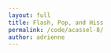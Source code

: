 ```yaml
---
layout: full
title: Flash, Pop, and Hiss
permalink: /code/acassel-8/
author: adrienne
---
```



<script deferred type="module">

///
/// 2017-10-25 make your own nightmare day
///
/// Copy this file to your own folder to get started,
/// but this time, leave the import statements alone.
///
import { default as ModelLoader } from '../acassel/ModelLoader.js'
import * as T from '../evan-erdos/module.js'
import * as Effects from '../evan-erdos/effects/module.js'
import * as Shaders from '../evan-erdos/shaders/module.js'


///
/// The Factory Pattern + more destructruing fun
///
/// A Factory allows for the precise creation of many objects,
/// to whatever similar specifications they all have.
/// In this case, we're just sending along the simple stuff:
/// everything has a place, everything has a material,
/// they should all have shadows enabled, and so on.
///
/// Something more interesting is evident in the functions below.
/// What do they seem to do?
///
/// They take in the arguments to a constructor and then call it.
/// Who would do a thing like that? Why?
///
/// We would. That's who.
///
/// What this allows us to do is customize inputs.
/// When we create the ground, we just tack on a fourth parameter.
/// Since we passed the input function its arguments,
/// the rest of the function couldn't care less what it does.
/// We'll be using this approach later on, in the renderer.
///
function createShape({
        position = [0,0,0],
        rotation = [0,0,0],
        geometry = [1,1,1],
        material = {color:0xAAAAAA},
        enableShadows = true,
        f = a => new T.MeshStandardMaterial(a),
        g = a => new T.CubeGeometry(...a),
        }={}) {
    let mesh = new T.Mesh(g(geometry),f(material))
        mesh.castShadow = enableShadows
        mesh.receiveShadow = enableShadows
        mesh.position.set(...position)
        mesh.rotation.set(...rotation)
    return mesh
}


// create a ground texture with arguably too many polygons
let ground = createShape({
    position: [0,0,0],
    rotation: [-Math.PI/2,0,0],
    material: { color:0x111111, roughness:0.1 },

    // a fourth argument? how could you!
    geometry: [1e3,1e3,512,512],

    // this works because PlaneGeometry expects 4 arguments
    g: a => new T.PlaneGeometry(...a) })


// sure it's a rock, why not
let rock = createShape({
    position: [-50,0,0],
    geometry: [10,10,10],
    material: { roughness:0.5 }, })

// even bigger!
let boulder = createShape({
    position: [30,0,10],
    geometry: [20,20,15],
    material: { color:0xBBAAAA }, })


///
/// onload: called when the page is loaded by the renderer
///
/// context will be the renderer, but we haven't created it yet.
/// This isn't redundant or out of order, it's flexible design.
/// What if we couldn't load something for the renderer ahead of time?
/// What if we needed to reference it before it existed?
/// All the sounds we import need the renderer's audio listener,
/// the skybox needs to be loaded also, so having context is crucial.
///
/// The other argument, load, is a function which returns a 'Promise'.
/// In this case, given that we're using the 'FancyRenderer',
/// your TA has done something clever to keep the filepaths short.
///
/// You'll have to figure out how you want to structure your project,
/// because unless you structure your files exactly like mine,
/// your importer won't work and you'll cry.
///
async function onload(context, load) {
    ///
    /// well what's all this then?
    /// even though it's just one sound, load returns an array of data.
    /// we get the first (and last) element of the list via destructuring.
    ///
    // let [sound] = await load('red-alert.wav')
    // let alarm = new T.PositionalAudio(context.listener)
    //     alarm.setBuffer(sound) // alarm.play()
    //     context.add(alarm)

    // ///
    // /// the skybox is crucial, and we'll see how later.
    // ///
    // let [skybox] = await load('depression-pass.hdr')
    //     context.setEnvMap(skybox)


    // ///
    // /// You might say this is too many files.
    // /// In the interest of time, we don't really want to load each file,
    // /// its more a matter of shoveling as many files as we can at once.
    // ///
    // let files = [
    //     'planet-albedo.png', 'planet-normal.jpg', 'planet-physic.png',
    //     'star-albedo.png', 'noise-blue-blur.png', 'noise-dithering.png', ]

    // ///
    // /// Again, destructuring comes to the rescue.
    // /// Gone are the days of index counting and mysterious properties.
    // /// We load the array of textures into this array,
    // /// and then destructuring assigns each file to the corresponding name.
    // /// This way, we can use them with reckless abandon.
    // ///
    // let [albedo,normal,physic,lucent,height,opaque] = await load(...files)


    // ///
    // /// This is an abomination.
    // /// There are a lot of properties on some of these materials.
    // /// Unpossessed of any better inclinations or instincts,
    // /// I assigned textures to properties, sometimes correctly.
    // /// For other properties like alphaMap and roughnessMap,
    // /// I just used what I had lying around and it seemed to go fine.
    // ///
    // let material = new T.MeshPhysicalMaterial({
    //     color:0xBBEEFF, reflectivity:1.5,
    //     map:albedo, alphaMap:opaque,
    //     normalMap:normal, normalScale:new T.Vector2(1.0,1.0),
    //     aoMap:physic, aoMapIntensity:1.0,
    //     roughnessMap:physic, roughness:1.0,
    //     metalnessMap:physic, metalness:0.5,
    //     envMap:skybox, envMapIntensity:1.0,
    //     emissive:0x000FFF, emissiveMap:lucent, emissiveIntensity:1.5,
    //     displacementMap:height,
    //     displacementScale:10, displacementBias:-5,
    //     clearCoat:0.5, clearCoatRoughness:0.5, })

    // ground.material = material
    // ground.material.needsUpdate = true


    // ///
    // /// here's where the skybox comes in
    // /// and here's why it's important to load it ASAP.
    // ///
    // /// For any "Physically Based" material, you need the skybox:
    // /// it contributes reflections to everything, even dull plastics.
    // /// You could do crazier things with it, assign different ones, etc.
    // ///
    // let table = new T.Mesh(
    //     new T.CubeGeometry(9,1,4),
    //     new T.MeshStandardMaterial({
    //         color:0xBBEEFF, map:albedo,
    //         normalMap:normal, normalScale:new T.Vector2(1.0,1.0),
    //         envMap:skybox, envMapIntensity:1.0,
    //         aoMap:physic, aoMapIntensity:1.0, }))
    //     table.position.set(0,4.5,0)
    //     context.add(table)

    const modelLoader = new ModelLoader()
    const loadModel = (f,e) => new Promise((c,r) => modelLoader.load(f,c))
    ///
    /// for large trees of objects,
    /// it's important to apply the envMap to all children,
    /// thus importEnv calls traverse on the imported scene.
    ///
    console.log('ijhikyeiytfguhijiugtrdrtyguhji')
    let lamp = await loadModel('../acassel/Models/head/scene.gltf')
        // context.importEnv(lamp.scene)
        lamp.scene.position.set(0,6,0)
        context.add(lamp.scene)

}

/// called before rendering the scene
function update(deltaTime=0.01) {
    // torus.position.z = 10*Math.sin(1+dt)*deltaTime
    // torus.rotateY(-2*deltaTime)
}

/// called when clicking on an object
function onclick(object) {
    let material = object.material
    if (material===undefined) return
    material.emissive = 0x111111
    material.emissiveIntensity = 2
    material.needsUpdate = true
}

///
/// create the fancy renderer and pass it all in
///
/// Fool around with the renderer properties.
/// Have fun with it. Create something horrible.
///
window.renderer = new T.Renderer({

    color: 0x5A7F8B,

    ambient: 0x14031B,

    light: 0xFEEBC1,

    ground: 0xF2E9CF,

    position: { x:-7, y:7, z:2 },

    fog: {
        color: 0x000B14,
        near: 1e1,
        far: 1e3,
    },

    hdr: {
        exposure: 1.5,
        whitePoint: 1.0,
        tonemapping: T.NoToneMapping,
        // tonemapping: T.LinearToneMapping,
        // tonemapping: T.ReinhardToneMapping,
        // tonemapping: T.CineonToneMapping,
        // tonemapping: T.Uncharted2ToneMapping,
    },

    objects: [
        ground,
        rock,
        boulder,
    ],

    effects: [

        // new Effects.FilmPass({
        //     noise: 0.4,
        //     scan: 0.21,
        //     grayscale: 0,
        // }),

        // new Effects.BloomPass({
        //     power: 1.0,
        //     kernel: 36,
        //     sigma: 1,
        // }),

        // new Effects.ColorShiftPass({
        //     pow: [2.1, 1.5, 1.6],
        //     mul: [1.1, 0.8, 1.2],
        //     add: [0.1, 0.2, 0.2],
        //     noise: 0.1,
        //     noir: true,
        // }),


        // new Effects.GlitchPass(),

        // new Effects.ShaderPass(Shaders.Bleach),
        // new Effects.ShaderPass(Shaders.Sepia),
        new Effects.ShaderPass(Shaders.Color),
        // new Effects.ShaderPass(Shaders.Technicolor),
        // new Effects.ShaderPass(Shaders.Vignette),

    ],

    onload, update, onclick,

    path: '../'
})

</script>


